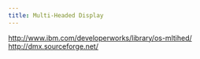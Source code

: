 ```yaml
---
title: Multi-Headed Display
---
```


http://www.ibm.com/developerworks/library/os-mltihed/
http://dmx.sourceforge.net/

